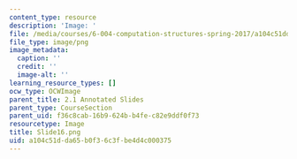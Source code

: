 ```yaml
---
content_type: resource
description: 'Image: '
file: /media/courses/6-004-computation-structures-spring-2017/a104c51dda65b0f36c3fbe4d4c000375_Slide16.png
file_type: image/png
image_metadata:
  caption: ''
  credit: ''
  image-alt: ''
learning_resource_types: []
ocw_type: OCWImage
parent_title: 2.1 Annotated Slides
parent_type: CourseSection
parent_uid: f36c8cab-16b9-624b-b4fe-c82e9ddf0f73
resourcetype: Image
title: Slide16.png
uid: a104c51d-da65-b0f3-6c3f-be4d4c000375
---
```

